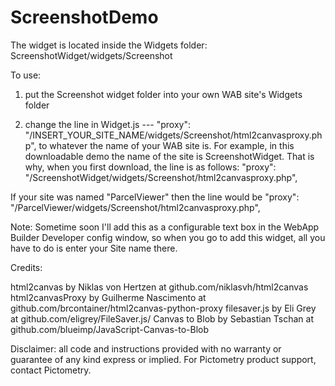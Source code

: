 # ScreenshotDemo

The widget is located inside the Widgets folder:  
ScreenshotWidget/widgets/Screenshot  

To use:


1) put the Screenshot widget folder into your own WAB site's Widgets folder


2) change    the line in Widget.js ---
      "proxy": "/INSERT_YOUR_SITE_NAME/widgets/Screenshot/html2canvasproxy.php",
to whatever the name of your WAB site is.  For example, in this downloadable demo the name of the site is 
ScreenshotWidget.  That is why, when you first download, the line is as follows:
"proxy": "/ScreenshotWidget/widgets/Screenshot/html2canvasproxy.php",

If your site was named "ParcelViewer" then the line would be
"proxy": "/ParcelViewer/widgets/Screenshot/html2canvasproxy.php",

Note: Sometime soon I'll add this as a configurable text box in the WebApp Builder Developer 
config window, so when you go to add this widget, all you have to do is enter your Site name there.



Credits: 

html2canvas by Niklas von Hertzen at github.com/niklasvh/html2canvas
html2canvasProxy by Guilherme Nascimento at github.com/brcontainer/html2canvas-python-proxy 
filesaver.js by Eli Grey at github.com/eligrey/FileSaver.js/
Canvas to Blob by Sebastian Tschan at github.com/blueimp/JavaScript-Canvas-to-Blob

Disclaimer: all code and instructions provided with no warranty or guarantee of any kind express or implied. For Pictometry product support, contact Pictometry.
